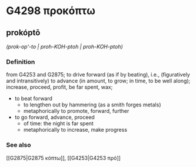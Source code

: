 # G4298 προκόπτω

## prokóptō

_(prok-op'-to | proh-KOH-ptoh | proh-KOH-ptoh)_

### Definition

from G4253 and G2875; to drive forward (as if by beating), i.e., (figuratively and intransitively) to advance (in amount, to grow; in time, to be well along); increase, proceed, profit, be far spent, wax; 

- to beat forward
  - to lengthen out by hammering (as a smith forges metals)
  - metaphorically to promote, forward, further
- to go forward, advance, proceed
  - of time: the night is far spent
  - metaphorically to increase, make progress

### See also

[[G2875|G2875 κόπτω]], [[G4253|G4253 πρό]]
